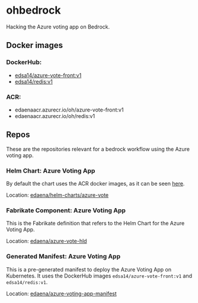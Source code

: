 # ohbedrock
Hacking the Azure voting app on Bedrock.

## Docker images
### DockerHub:
- [edsa14/azure-vote-front:v1](https://hub.docker.com/repository/docker/edsa14/azure-vote-front)
- [edsa14/redis:v1](https://hub.docker.com/repository/docker/edsa14/redis)

### ACR:
- edaenaacr.azurecr.io/oh/azure-vote-front:v1
- edaenaacr.azurecr.io/oh/redis:v1


## Repos
These are the repositories relevant for a bedrock workflow using the Azure voting app.

### Helm Chart: Azure Voting App
By default the chart uses the ACR docker images, as it can be seen [here](https://github.com/edaena/helm-charts/blob/da7a3eb19cdc1d661bc0ff3b1eb88c64fd7e9f08/chart-source/azure-vote/values.yaml#L10).

Location: [edaena/helm-charts/azure-vote](https://github.com/edaena/helm-charts/tree/master/chart-source/azure-vote)


### Fabrikate Component: Azure Voting App
This is the Fabrikate definition that refers to the Helm Chart for the Azure Voting App.

Location: [edaena/azure-vote-hld](https://github.com/edaena/azure-vote-hld)

### Generated Manifest: Azure Voting App
This is a pre-generated manifest to deploy the Azure Voting App on Kubernetes. It uses the DockerHub images `edsa14/azure-vote-front:v1` and `edsa14/redis:v1`.

Location: [edaena/azure-voting-app-manifest](https://github.com/edaena/azure-voting-app-manifest)

